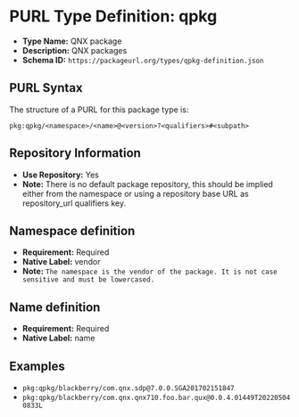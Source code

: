 <!--  NOTE: Auto-generated from the JSON PURL type definition.
Do not manually edit this file. Edit the JSON type definition instead. -->

# PURL Type Definition: qpkg

- **Type Name:** QNX package
- **Description:** QNX packages
- **Schema ID:** `https://packageurl.org/types/qpkg-definition.json`

## PURL Syntax

The structure of a PURL for this package type is:

    pkg:qpkg/<namespace>/<name>@<version>?<qualifiers>#<subpath>

## Repository Information

- **Use Repository:** Yes
- **Note:** There is no default package repository, this should be implied either from the namespace or using a repository base URL as repository_url qualifiers key.

## Namespace definition

- **Requirement:** Required
- **Native Label:** vendor
- **Note:** `The namespace is the vendor of the package. It is not case sensitive and must be lowercased.`

## Name definition

- **Requirement:** Required
- **Native Label:** name

## Examples

- `pkg:qpkg/blackberry/com.qnx.sdp@7.0.0.SGA201702151847`
- `pkg:qpkg/blackberry/com.qnx.qnx710.foo.bar.qux@0.0.4.01449T202205040833L`
